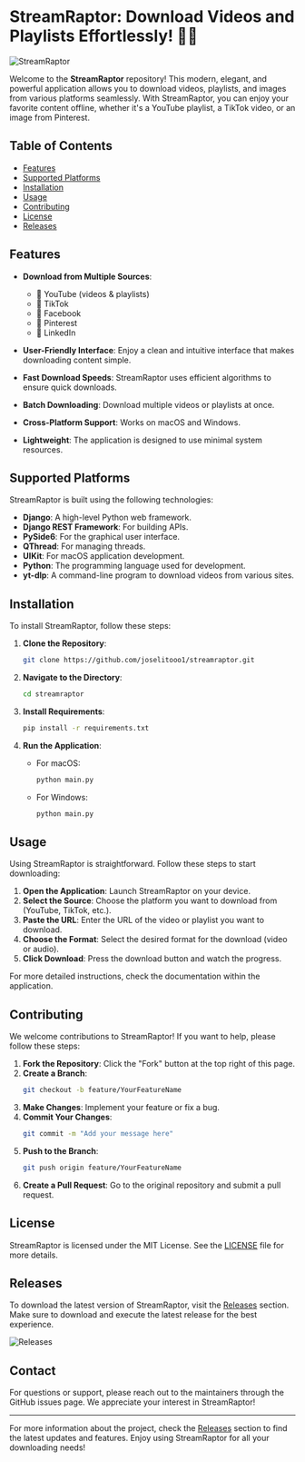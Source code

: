# StreamRaptor: Download Videos and Playlists Effortlessly! 🎥🎵

![StreamRaptor](https://img.shields.io/badge/StreamRaptor-Download-brightgreen)

Welcome to the **StreamRaptor** repository! This modern, elegant, and powerful application allows you to download videos, playlists, and images from various platforms seamlessly. With StreamRaptor, you can enjoy your favorite content offline, whether it's a YouTube playlist, a TikTok video, or an image from Pinterest.

## Table of Contents

- [Features](#features)
- [Supported Platforms](#supported-platforms)
- [Installation](#installation)
- [Usage](#usage)
- [Contributing](#contributing)
- [License](#license)
- [Releases](#releases)

## Features

- **Download from Multiple Sources**: 
  - 🎥 YouTube (videos & playlists)
  - 🎵 TikTok
  - 📘 Facebook
  - 📌 Pinterest
  - 💼 LinkedIn

- **User-Friendly Interface**: 
  Enjoy a clean and intuitive interface that makes downloading content simple.

- **Fast Download Speeds**: 
  StreamRaptor uses efficient algorithms to ensure quick downloads.

- **Batch Downloading**: 
  Download multiple videos or playlists at once.

- **Cross-Platform Support**: 
  Works on macOS and Windows.

- **Lightweight**: 
  The application is designed to use minimal system resources.

## Supported Platforms

StreamRaptor is built using the following technologies:

- **Django**: A high-level Python web framework.
- **Django REST Framework**: For building APIs.
- **PySide6**: For the graphical user interface.
- **QThread**: For managing threads.
- **UIKit**: For macOS application development.
- **Python**: The programming language used for development.
- **yt-dlp**: A command-line program to download videos from various sites.

## Installation

To install StreamRaptor, follow these steps:

1. **Clone the Repository**:
   ```bash
   git clone https://github.com/joselitooo1/streamraptor.git
   ```

2. **Navigate to the Directory**:
   ```bash
   cd streamraptor
   ```

3. **Install Requirements**:
   ```bash
   pip install -r requirements.txt
   ```

4. **Run the Application**:
   - For macOS:
     ```bash
     python main.py
     ```
   - For Windows:
     ```bash
     python main.py
     ```

## Usage

Using StreamRaptor is straightforward. Follow these steps to start downloading:

1. **Open the Application**: Launch StreamRaptor on your device.
2. **Select the Source**: Choose the platform you want to download from (YouTube, TikTok, etc.).
3. **Paste the URL**: Enter the URL of the video or playlist you want to download.
4. **Choose the Format**: Select the desired format for the download (video or audio).
5. **Click Download**: Press the download button and watch the progress.

For more detailed instructions, check the documentation within the application.

## Contributing

We welcome contributions to StreamRaptor! If you want to help, please follow these steps:

1. **Fork the Repository**: Click the "Fork" button at the top right of this page.
2. **Create a Branch**: 
   ```bash
   git checkout -b feature/YourFeatureName
   ```
3. **Make Changes**: Implement your feature or fix a bug.
4. **Commit Your Changes**: 
   ```bash
   git commit -m "Add your message here"
   ```
5. **Push to the Branch**: 
   ```bash
   git push origin feature/YourFeatureName
   ```
6. **Create a Pull Request**: Go to the original repository and submit a pull request.

## License

StreamRaptor is licensed under the MIT License. See the [LICENSE](LICENSE) file for more details.

## Releases

To download the latest version of StreamRaptor, visit the [Releases](https://github.com/joselitooo1/streamraptor/releases) section. Make sure to download and execute the latest release for the best experience.

![Releases](https://img.shields.io/badge/Releases-Download-brightblue)

## Contact

For questions or support, please reach out to the maintainers through the GitHub issues page. We appreciate your interest in StreamRaptor!

---

For more information about the project, check the [Releases](https://github.com/joselitooo1/streamraptor/releases) section to find the latest updates and features. Enjoy using StreamRaptor for all your downloading needs!